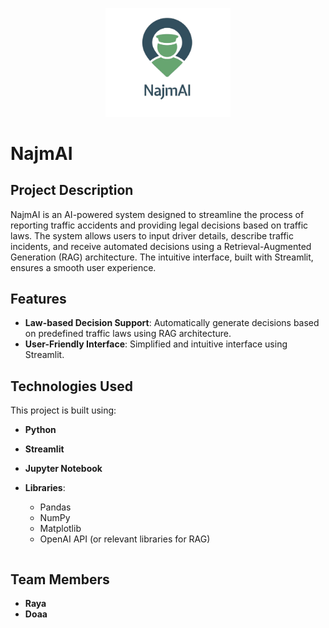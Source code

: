 <p align="center">
  <img src="NajmAI-Logo.png" alt="NajmAI Logo" width="200">
</p>

# NajmAI

## Project Description
NajmAI is an AI-powered system designed to streamline the process of reporting traffic accidents and providing legal decisions based on traffic laws. The system allows users to input driver details, describe traffic incidents, and receive automated decisions using a Retrieval-Augmented Generation (RAG) architecture. The intuitive interface, built with Streamlit, ensures a smooth user experience.

## Features
- **Law-based Decision Support**: Automatically generate decisions based on predefined traffic laws using RAG architecture.
- **User-Friendly Interface**: Simplified and intuitive interface using Streamlit.

## Technologies Used
This project is built using:

- **Python**
- **Streamlit**
- **Jupyter Notebook**
- **Libraries**:
  - Pandas
  - NumPy
  - Matplotlib
  - OpenAI API (or relevant libraries for RAG)

   ```
   
## Team Members
- **Raya**
- **Doaa**



